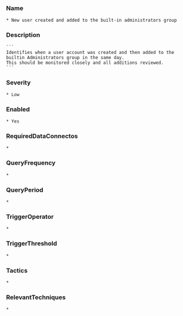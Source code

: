 ### Name
    * New user created and added to the built-in administrators group
### Description
    ```
    Identifies when a user account was created and then added to the builtin Administrators group in the same day.
    This should be monitored closely and all additions reviewed.
    ```
### Severity
    * Low
### Enabled
    * Yes
### RequiredDataConnectos
    *
### QueryFrequency
    *
### QueryPeriod
    *
### TriggerOperator
    *
### TriggerThreshold
    *
### Tactics
    *
### RelevantTechniques
    *
